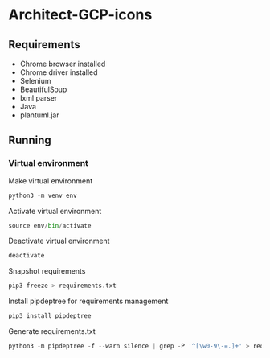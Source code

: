 Architect-GCP-icons
===================

## Requirements
+ Chrome browser installed
+ Chrome driver installed
+ Selenium
+ BeautifulSoup
+ lxml parser
+ Java
+ plantuml.jar

## Running

### Virtual environment

Make virtual environment
```python
python3 -m venv env
```
Activate virtual environment
```python
source env/bin/activate
```
Deactivate virtual environment
```python
deactivate
```

Snapshot requirements
```python
pip3 freeze > requirements.txt
```

Install pipdeptree for requirements management
```python
pip3 install pipdeptree
```
Generate requirements.txt
```python
python3 -m pipdeptree -f --warn silence | grep -P '^[\w0-9\-=.]+' > requirements-dev.txt
```


